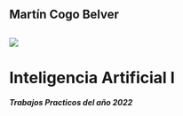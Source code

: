 ## **Martín Cogo Belver**  
![][Logo de universidad]
---
# Inteligencia Artificial I
***Trabajos Practicos del año 2022***

[Logo de universidad]:"UncuyoIngenieríaLogo.jpg"